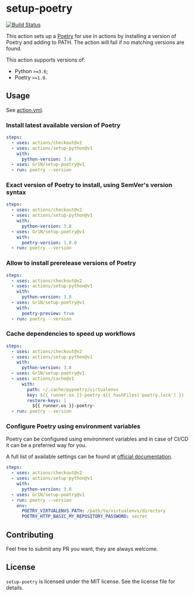 # setup-poetry

[![Build Status](https://github.com/Gr1N/setup-poetry/workflows/default/badge.svg)](https://github.com/Gr1N/setup-poetry/actions?query=workflow%3Adefault)

This action sets up a [Poetry](https://python-poetry.org) for use in actions by installing a version of Poetry and adding to PATH. The action will fail if no matching versions are found.

This action supports versions of:

- Python `>=3.6`;
- Poetry `>=1.0`.

## Usage

See [action.yml](https://github.com/Gr1N/setup-poetry/blob/master/action.yml).

### Install latest available version of Poetry

```yaml
steps:
  - uses: actions/checkout@v2
  - uses: actions/setup-python@v1
    with:
      python-version: 3.8
  - uses: Gr1N/setup-poetry@v1
  - run: poetry --version
```

### Exact version of Poetry to install, using SemVer's version syntax

```yaml
steps:
  - uses: actions/checkout@v2
  - uses: actions/setup-python@v1
    with:
      python-version: 3.8
  - uses: Gr1N/setup-poetry@v1
    with:
      poetry-version: 1.0.0
  - run: poetry --version
```

### Allow to install prerelease versions of Poetry

```yaml
steps:
  - uses: actions/checkout@v2
  - uses: actions/setup-python@v1
    with:
      python-version: 3.8
  - uses: Gr1N/setup-poetry@v1
    with:
      poetry-preview: true
  - run: poetry --version
```

### Cache dependencies to speed up workflows

```yaml
steps:
  - uses: actions/checkout@v2
  - uses: actions/setup-python@v1
    with:
      python-version: 3.8
  - uses: Gr1N/setup-poetry@v1
  - uses: actions/cache@v1
      with:
        path: ~/.cache/pypoetry/virtualenvs
        key: ${{ runner.os }}-poetry-${{ hashFiles('poetry.lock') }}
        restore-keys: |
          ${{ runner.os }}-poetry-
  - run: poetry --version
```

### Configure Poetry using environment variables

Poetry can be configured using environment variables and in case of CI/CD it can be a preferred way for you.

A full list of available settings can be found at [official documentation](https://python-poetry.org/docs/configuration/#using-environment-variables).

```yaml
steps:
  - uses: actions/checkout@v2
  - uses: actions/setup-python@v1
    with:
      python-version: 3.8
  - uses: Gr1N/setup-poetry@v1
  - run: poetry --version
    env:
      POETRY_VIRTUALENVS_PATH: /path/to/virtualenvs/directory
      POETRY_HTTP_BASIC_MY_REPOSITORY_PASSWORD: secret
```

## Contributing

Feel free to submit any PR you want, they are always welcome.

## License

`setup-poetry` is licensed under the MIT license. See the license file for details.
